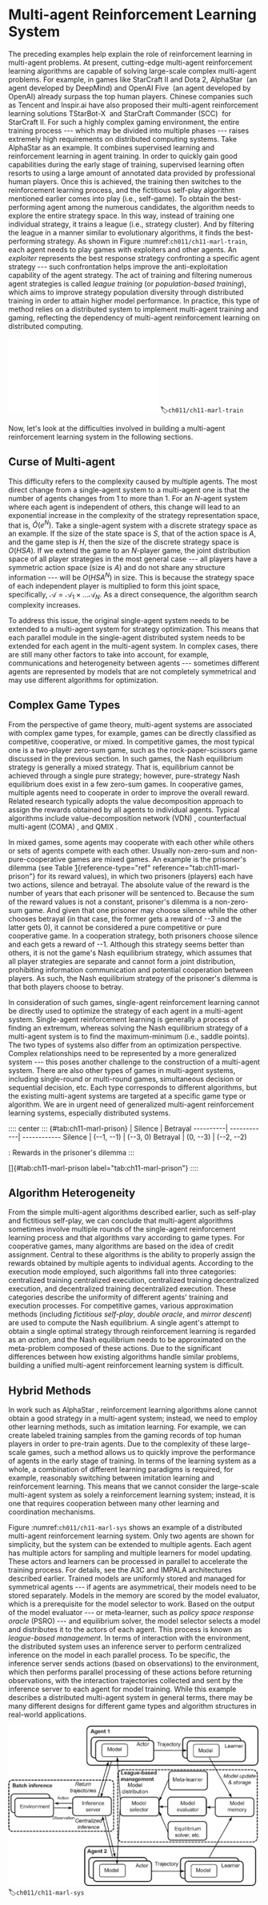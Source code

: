 # Multi-agent Reinforcement Learning System

The preceding examples help explain the role of reinforcement learning
in multi-agent problems. At present, cutting-edge multi-agent
reinforcement learning algorithms are capable of solving large-scale
complex multi-agent problems. For example, in games like StarCraft II
and Dota 2, AlphaStar  (an agent developed by DeepMind) and OpenAI Five 
(an agent developed by OpenAI) already surpass the top human players.
Chinese companies such as Tencent and Inspir.ai have also proposed their
multi-agent reinforcement learning solutions TStarBot-X  and StarCraft
Commander (SCC)  for StarCraft II. For such a highly complex gaming
environment, the entire training process --- which may be divided into
multiple phases --- raises extremely high requirements on distributed
computing systems. Take AlphaStar as an example. It combines supervised
learning and reinforcement learning in agent training. In order to
quickly gain good capabilities during the early stage of training,
supervised learning often resorts to using a large amount of annotated
data provided by professional human players. Once this is achieved, the
training then switches to the reinforcement learning process, and the
fictitious self-play algorithm mentioned earlier comes into play (i.e.,
self-game). To obtain the best-performing agent among the numerous
candidates, the algorithm needs to explore the entire strategy space. In
this way, instead of training one individual strategy, it trains a
league (i.e., strategy cluster). And by filtering the league in a manner
similar to evolutionary algorithms, it finds the best-performing
strategy. As shown in
Figure :numref:`ch011/ch11-marl-train`, each agent needs to play games
with exploiters and other agents. An *exploiter* represents the best
response strategy confronting a specific agent strategy --- such
confrontation helps improve the anti-exploitation capability of the
agent strategy. The act of training and filtering numerous agent
strategies is called *league training* (or *population-based training*),
which aims to improve strategy population diversity through distributed
training in order to attain higher model performance. In practice, this
type of method relies on a distributed system to implement multi-agent
training and gaming, reflecting the dependency of multi-agent
reinforcement learning on distributed computing.

![Multi-agent reinforcement learning training in the form of aleague](../img/ch11/ch11-marl-train.pdf)
:label:`ch011/ch11-marl-train`

Now, let's look at the difficulties involved in building a multi-agent
reinforcement learning system in the following sections.

## Curse of Multi-agent

This difficulty refers to the complexity caused by multiple agents. The
most direct change from a single-agent system to a multi-agent one is
that the number of agents changes from 1 to more than 1. For an
$N$-agent system where each agent is independent of others, this change
will lead to an exponential increase in the complexity of the strategy
representation space, that is, $\tilde{O}(e^N)$. Take a single-agent
system with a discrete strategy space as an example. If the size of the
state space is $S$, that of the action space is $A$, and the game step
is $H$, then the size of the discrete strategy space is $O(HSA)$. If we
extend the game to an $N$-player game, the joint distribution space of
all player strategies in the most general case --- all players have a
symmetric action space (size is $A$) and do not share any structure
information --- will be $O(HSA^N)$ in size. This is because the strategy
space of each independent player is multiplied to form this joint space,
specifically, $\mathcal{A}=\mathcal{A}_1\times\dots\mathcal{A}_N$. As a
direct consequence, the algorithm search complexity increases.

To address this issue, the original single-agent system needs to be
extended to a multi-agent system for strategy optimization. This means
that each parallel module in the single-agent distributed system needs
to be extended for each agent in the multi-agent system. In complex
cases, there are still many other factors to take into account, for
example, communications and heterogeneity between agents --- sometimes
different agents are represented by models that are not completely
symmetrical and may use different algorithms for optimization.

## Complex Game Types

From the perspective of game theory, multi-agent systems are associated
with complex game types, for example, games can be directly classified
as competitive, cooperative, or mixed. In competitive games, the most
typical one is a two-player zero-sum game, such as the
rock-paper-scissors game discussed in the previous section. In such
games, the Nash equilibrium strategy is generally a mixed strategy. That
is, equilibrium cannot be achieved through a single pure strategy;
however, pure-strategy Nash equilibrium does exist in a few zero-sum
games. In cooperative games, multiple agents need to cooperate in order
to improve the overall reward. Related research typically adopts the
value decomposition approach to assign the rewards obtained by all
agents to individual agents. Typical algorithms include
value-decomposition network (VDN) , counterfactual multi-agent (COMA) ,
and QMIX .

In mixed games, some agents may cooperate with each other while others
or sets of agents compete with each other. Usually non-zero-sum and
non-pure-cooperative games are mixed games. An example is the prisoner's
dilemma (see Table [1](#tab:ch11-marl-prison){reference-type="ref"
reference="tab:ch11-marl-prison"} for its reward values), in which two
prisoners (players) each have two actions, silence and betrayal. The
absolute value of the reward is the number of years that each prisoner
will be sentenced to. Because the sum of the reward values is not a
constant, prisoner's dilemma is a non-zero-sum game. And given that one
prisoner may choose silence while the other chooses betrayal (in that
case, the former gets a reward of --3 and the latter gets 0), it cannot
be considered a pure competitive or pure cooperative game. In a
cooperation strategy, both prisoners choose silence and each gets a
reward of --1. Although this strategy seems better than others, it is
not the game's Nash equilibrium strategy, which assumes that all player
strategies are separate and cannot form a joint distribution,
prohibiting information communication and potential cooperation between
players. As such, the Nash equilibrium strategy of the prisoner's
dilemma is that both players choose to betray.

In consideration of such games, single-agent reinforcement learning
cannot be directly used to optimize the strategy of each agent in a
multi-agent system. Single-agent reinforcement learning is generally a
process of finding an extremum, whereas solving the Nash equilibrium
strategy of a multi-agent system is to find the maximum-minimum (i.e.,
saddle points). The two types of systems also differ from an
optimization perspective. Complex relationships need to be represented
by a more generalized system --- this poses another challenge to the
construction of a multi-agent system. There are also other types of
games in multi-agent systems, including single-round or multi-round
games, simultaneous decision or sequential decision, etc. Each type
corresponds to different algorithms, but the existing multi-agent
systems are targeted at a specific game type or algorithm. We are in
urgent need of generalized multi-agent reinforcement learning systems,
especially distributed systems.

:::: center
::: {#tab:ch11-marl-prison}
            |   Silence   |   Betrayal
  ----------| ------------| ------------
   Silence  | (--1, --1)  |  (--3, 0)
   Betrayal |   (0, --3)  |  (--2, --2)

  : Rewards in the prisoner's dilemma
:::

[]{#tab:ch11-marl-prison label="tab:ch11-marl-prison"}
::::

## Algorithm Heterogeneity

From the simple multi-agent algorithms described earlier, such as
self-play and fictitious self-play, we can conclude that multi-agent
algorithms sometimes involve multiple rounds of the single-agent
reinforcement learning process and that algorithms vary according to
game types. For cooperative games, many algorithms are based on the idea
of credit assignment. Central to these algorithms is the ability to
properly assign the rewards obtained by multiple agents to individual
agents. According to the execution mode employed, such algorithms fall
into three categories: centralized training centralized execution,
centralized training decentralized execution, and decentralized training
decentralized execution. These categories describe the uniformity of
different agents' training and execution processes. For competitive
games, various approximation methods (including *fictitious self-play*,
*double oracle*, and *mirror descent*) are used to compute the Nash
equilibrium. A single agent's attempt to obtain a single optimal
strategy through reinforcement learning is regarded as an *action*, and
the Nash equilibrium needs to be approximated on the meta-problem
composed of these actions. Due to the significant differences between
how existing algorithms handle similar problems, building a unified
multi-agent reinforcement learning system is difficult.

## Hybrid Methods

In work such as AlphaStar , reinforcement learning algorithms alone
cannot obtain a good strategy in a multi-agent system; instead, we need
to employ other learning methods, such as imitation learning. For
example, we can create labeled training samples from the gaming records
of top human players in order to pre-train agents. Due to the complexity
of these large-scale games, such a method allows us to quickly improve
the performance of agents in the early stage of training. In terms of
the learning system as a whole, a combination of different learning
paradigms is required, for example, reasonably switching between
imitation learning and reinforcement learning. This means that we cannot
consider the large-scale multi-agent system as solely a reinforcement
learning system; instead, it is one that requires cooperation between
many other learning and coordination mechanisms.

Figure :numref:`ch011/ch11-marl-sys` shows an example of a distributed
multi-agent reinforcement learning system. Only two agents are shown for
simplicity, but the system can be extended to multiple agents. Each
agent has multiple actors for sampling and multiple learners for model
updating. These actors and learners can be processed in parallel to
accelerate the training process. For details, see the A3C and IMPALA
architectures described earlier. Trained models are uniformly stored and
managed for symmetrical agents --- if agents are asymmetrical, their
models need to be stored separately. Models in the memory are scored by
the model evaluator, which is a prerequisite for the model selector to
work. Based on the output of the model evaluator --- or meta-learner,
such as *policy space response oracle* (PSRO) --- and equilibrium
solver, the model selector selects a model and distributes it to the
actors of each agent. This process is known as *league-based
management*. In terms of interaction with the environment, the
distributed system uses an inference server to perform centralized
inference on the model in each parallel process. To be specific, the
inference server sends actions (based on observations) to the
environment, which then performs parallel processing of these actions
before returning observations, with the interaction trajectories
collected and sent by the inference server to each agent for model
training. While this example describes a distributed multi-agent system
in general terms, there may be many different designs for different game
types and algorithm structures in real-world applications.

![Distributed multi-agent reinforcement learningsystem](../img/ch11/ch11-marl-sys.png)
:label:`ch011/ch11-marl-sys`
